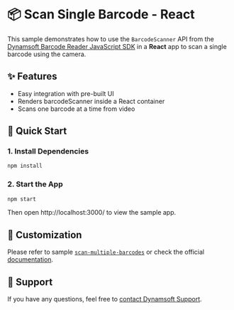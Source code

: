 # 📦 Scan Single Barcode - React

This sample demonstrates how to use the `BarcodeScanner` API from the [Dynamsoft Barcode Reader JavaScript SDK](https://www.dynamsoft.com/barcode-reader/overview/javascript/) in a **React** app to scan a single barcode using the camera.

## ✨ Features

- Easy integration with pre-built UI
- Renders barcodeScanner inside a React container
- Scans one barcode at a time from video

## 🚀 Quick Start

### 1. Install Dependencies

```bash
npm install
```

### 2. Start the App

```bash
npm start
```

Then open http://localhost:3000/ to view the sample app.

## 📌 Customization

Please refer to sample [`scan-multiple-barcodes`](https://github.com/Dynamsoft/barcode-reader-javascript-samples/tree/main/barcode-scanner-api-samples/scan-multiple-barcodes) or check the official [documentation](https://dynamsoft.com/barcode-reader/docs/web/programming/javascript/user-guide/barcode-scanner-customization.html).

## 📄 Support

If you have any questions, feel free to [contact Dynamsoft Support](https://www.dynamsoft.com/company/contact?utm_source=sampleReadme).
